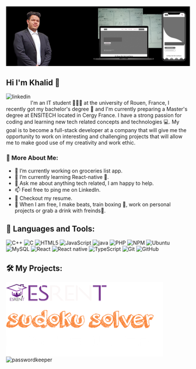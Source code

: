 ![Design and Development](https://github.com/KhalidBerhail/KhalidBerhail/blob/main/banner.png)

## Hi I'm Khalid 👋
<a href='https://www.linkedin.com/in/khalid-berhail-a4b895203/'><img align='left' alt="linkedin" src="https://raw.githubusercontent.com/rahul-jha98/rahul-jha98/561d474902b59c7429ec22bb73e225696c27b202/assets/linkedin.svg" height='18px'/></a>
<br/>
I'm an IT student 👨🏻‍💻 at the university of Rouen, France, I recently got my bachelor's degree 📃 and I'm currently preparing a Master's degree at ENSITECH located in Cergy France. I have a strong passion for coding and learning new tech related concepts and technologies 💻. My goal is to become a full-stack developer at a company that will give me the opportunity to work on interesting and challenging projects that will allow me to make good use of my creativity and work ethic.

### 🧐 More About Me:

   - 🔭   I’m currently working on groceries list app.
   - 🌱   I’m currently learning React-native 📱.
   - 💬   Ask me about anything tech related, I am happy to help.
   - 📫   Feel free to ping me on LinkedIn.
   - 📝   Checkout my resume.
   - 🎹   When I am free, I make beats, train boxing 🥊, work on personal projects or grab a drink with freinds🥤.


## 🔨 Languages and Tools:
![C++](https://img.shields.io/badge/-C++-000000?style=flat&logo=C%2B%2B&logoColor=00599C)
![C](https://img.shields.io/badge/-C%20language-000000?style=flat&logo=C&logoColor=FDFDFD)
![HTML5](https://img.shields.io/badge/-HTML5-000000?style=flat&logo=HTML5)
![JavaScript](https://img.shields.io/badge/-JavaScript-000000?style=flat&logo=javascript)
![java](https://img.shields.io/badge/-JAVA-000000?style=flat&logo=JAVA&logoColor=FDFDFD)
![PHP](https://img.shields.io/badge/-PHP-000000?style=flat&logo=PHP)
![NPM](https://img.shields.io/badge/-NPM-000?&logo=NPM)
![Ubuntu](https://img.shields.io/badge/-Ubuntu-000?&logo=Ubuntu)
![MySQL](https://img.shields.io/badge/-MySQL-000?&logo=mysql&logoColor=FFFFFF)
![React](https://img.shields.io/badge/-React-000?&logo=React)
![React native](https://img.shields.io/badge/-React%20native-000?&logo=React)
![TypeScript](https://img.shields.io/badge/-TypeScript-000000?style=flat&logo=typescript&logoColor=007ACC)
![Git](https://img.shields.io/badge/-Git-000000?style=flat&logo=git&logoColor=F05032)
![GitHub](https://img.shields.io/badge/-GitHub-000000?style=flat&logo=github&logoColor=FFFFFF)



## 🛠️ My Projects:

<a href="https://github.com/KhalidBerhail/ESRENT" target="_blank"> <img alt="ESRENT" src="https://github.com/KhalidBerhail/KhalidBerhail/blob/main/logoHome2.png"  align="left"> </a>
<a href="https://github.com/KhalidBerhail/SudokuSolver" target="_blank"> <img alt="readmeicons" src="https://github.com/KhalidBerhail/KhalidBerhail/blob/main/sudokusolver.png"  align="left"></a> 
<a href="https://github.com/KhalidBerhail/HashiwokakeroSolver" target="_blank"> <img alt="Hashiwokakero" src="https://github.com/KhalidBerhail/KhalidBerhail/blob/main/hashi2.png"   align="left"> </a>
<a href="https://github.com/rahul-jha98/PasswordKeeper" target="_blank"> <img alt="passwordkeeper" src="./projects/passwordkeeper.svg"  align="left"> </a>


   
   

<!--
<a href="https://github.com/KhalidBerhail/ESRENT" target="_blank"> 
   <img alt="ESRENT" src="https://github.com/aymankd/PFE/blob/master/Resourse/images/logoHome.png" height="68" align="left">
</a>
<br>
<br>
<br>
<br>

![ESRENT](https://github.com/KhalidBerhail/KhalidBerhail/blob/main/ESRENT-showcase_50.png)

<a href="https://github.com/KhalidBerhail/SudokuSolver" target="_blank">
   <img alt="SudokuSolver" src="https://github.com/KhalidBerhail/KhalidBerhail/blob/main/sudokusolver.png" height="46" align="left">
</a>
<br>
<br><br>

![sudoku](https://github.com/KhalidBerhail/KhalidBerhail/blob/main/sdk_50.png)



--!>

<!--
<p width="400">
      <a href="https://github.com/KhalidBerhail/ESRENT" target="_blank"> 
         <img alt="ESRENT" src="https://github.com/aymankd/PFE/blob/master/Resourse/images/logoHome.png" height="68" align="left">
      </a>
      <br>
      <br>
      <br>
      <br>
      <img alt="ESRENT" src="https://github.com/KhalidBerhail/KhalidBerhail/blob/main/ESRENT-showcase_50.png" width="400">
      
      
   </p>
   
   <p width="400">
      <a href="https://github.com/KhalidBerhail/SudokuSolver" target="_blank">
         <img alt="SudokuSolver" src="https://github.com/KhalidBerhail/KhalidBerhail/blob/main/sudokusolver.png" height="46" align="left">
      </a>
      <br>
      <br><br>
       <img alt="SudokuSolver" src="https://github.com/KhalidBerhail/KhalidBerhail/blob/main/sdk_50.png" width="400">
      
   </p>
-->

